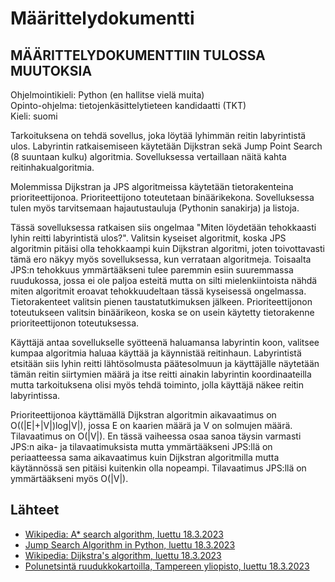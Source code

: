 # Määrittelydokumentti

## MÄÄRITTELYDOKUMENTTIIN TULOSSA MUUTOKSIA

Ohjelmointikieli: Python (en hallitse vielä muita) \
Opinto-ohjelma: tietojenkäsittelytieteen kandidaatti (TKT) \
Kieli: suomi

Tarkoituksena on tehdä sovellus, joka löytää lyhimmän reitin labyrintistä ulos. Labyrintin ratkaisemiseen käytetään Dijkstran sekä Jump Point Search (8 suuntaan kulku) algoritmia. Sovelluksessa vertaillaan näitä kahta reitinhakualgoritmia.

Molemmissa Dijkstran ja JPS algoritmeissa käytetään tietorakenteina prioriteettijonoa. Prioriteettijono toteutetaan binäärikekona. Sovelluksessa tulen myös tarvitsemaan hajautustauluja (Pythonin sanakirja) ja listoja.

Tässä sovelluksessa ratkaisen siis ongelmaa "Miten löydetään tehokkaasti lyhin reitti labyrintistä ulos?". Valitsin kyseiset algoritmit, koska JPS algoritmin pitäisi olla tehokkaampi kuin Dijkstran algoritmi, joten toivottavasti tämä ero näkyy myös sovelluksessa, kun verrataan algoritmeja. Toisaalta JPS:n tehokkuus ymmärtääkseni tulee paremmin esiin suuremmassa ruudukossa, jossa ei ole paljoa esteitä mutta on silti mielenkiintoista nähdä miten algoritmit eroavat tehokkuudeltaan tässä kyseisessä ongelmassa. Tietorakenteet valitsin pienen taustatutkimuksen jälkeen. Prioriteettijonon toteutukseen valitsin binäärikeon, koska se on usein käytetty tietorakenne prioriteettijonon toteutuksessa.

Käyttäjä antaa sovellukselle syötteenä haluamansa labyrintin koon, valitsee kumpaa algoritmia haluaa käyttää ja käynnistää reitinhaun. Labyrintistä etsitään siis lyhin reitti lähtösolmusta päätesolmuun ja käyttäjälle näytetään tämän reitin siirtymien määrä ja itse reitti ainakin labyrintin koordinaateilla mutta tarkoituksena olisi myös tehdä toiminto, jolla käyttäjä näkee reitin labyrintissa.

Prioriteettijonoa käyttämällä Dijkstran algoritmin aikavaatimus on O((|E|+|V|)log|V|), jossa E on kaarien määrä ja V on solmujen määrä. Tilavaatimus on O(|V|). En tässä vaiheessa osaa sanoa täysin varmasti JPS:n aika- ja tilavaatimuksista mutta ymmärtääkseni JPS:llä on periaatteessa sama aikavaatimus kuin Dijkstran algoritmilla mutta käytännössä sen pitäisi kuitenkin olla nopeampi. Tilavaatimus JPS:llä on ymmärtääkseni myös O(|V|).

## Lähteet
- [Wikipedia: A* search algorithm, luettu 18.3.2023](https://en.wikipedia.org/wiki/A*_search_algorithm)
- [Jump Search Algorithm in Python, luettu 18.3.2023](https://blog.finxter.com/jump-search-algorithm-in-python-a-helpful-guide-with-video/)
- [Wikipedia: Dijkstra's algorithm, luettu 18.3.2023](https://en.wikipedia.org/wiki/Dijkstra%27s_algorithm)
- [Polunetsintä ruudukkokartoilla, Tampereen yliopisto, luettu 18.3.2023](https://trepo.tuni.fi/bitstream/handle/10024/121424/PekkaOinas.pdf?sequence=2)

